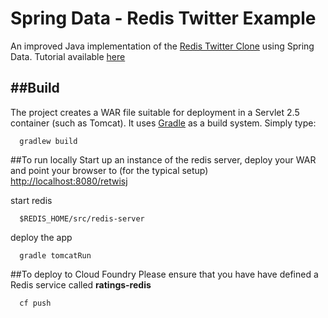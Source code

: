 Spring Data - Redis Twitter Example
===================================

An improved Java implementation of the [Redis Twitter Clone](http://redis.io/topics/twitter-clone) using Spring Data. Tutorial available [here](http://static.springsource.org/spring-data/data-keyvalue/examples/retwisj/current/)


##Build
-----
The project creates a WAR file suitable for deployment in a Servlet 2.5 container (such as Tomcat). It uses [Gradle](http://gradle.org/) as a build system.
Simply type:

      gradlew build

##To run locally
Start up an instance of the redis server, deploy your WAR and point your browser to (for the typical setup) [http://localhost:8080/retwisj](http://localhost:8080/retwisj)

start redis

      $REDIS_HOME/src/redis-server

deploy the app

      gradle tomcatRun
      
##To deploy to Cloud Foundry
Please ensure that you have have defined a Redis service called **ratings-redis**

      cf push
      

